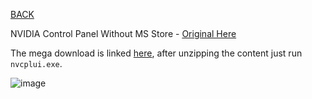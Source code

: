 [BACK](..)

NVIDIA Control Panel Without MS Store - [Original Here](https://rentry.co/gaydia)

The mega download is linked [here](https://mega.nz/file/KqIDnJDJ#_KElsrNCqv6AjX9k82uzAC6yRIJswx86s1eE9pitkyw), after unzipping the content just run `nvcplui.exe`.

![image](https://store-images.s-microsoft.com/image/apps.20966.13599037783181022.b05b7adf-6b7a-44ae-9a70-9dc9370ea7e6.4cd88c60-6ff1-4b0f-aed6-8e2efa5629c1)